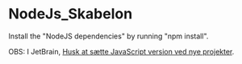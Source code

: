 # NodeJs_Skabelon

Install the "NodeJS dependencies" by running "npm install". 

OBS: I JetBrain, [Husk at sætte JavaScript version ved nye projekter](https://gyazo.com/aab39dedb90a3c92c44684294935ffc1?token=866f624a1a580519ac54d1c27703b76f).



